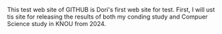 This test web site of GITHUB is Dori's first web site for test.
First, I will ust tis site for releasing the results of both my conding study and Compuer Science study in KNOU from 2024.
